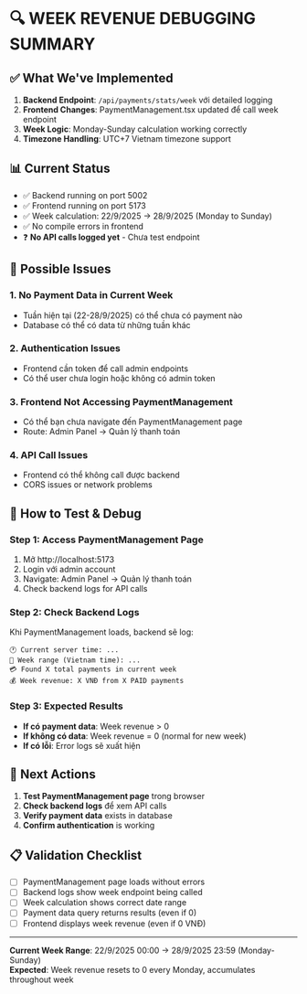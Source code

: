 # 🔍 WEEK REVENUE DEBUGGING SUMMARY

## ✅ What We've Implemented

1. **Backend Endpoint**: `/api/payments/stats/week` với detailed logging
2. **Frontend Changes**: PaymentManagement.tsx updated để call week endpoint
3. **Week Logic**: Monday-Sunday calculation working correctly
4. **Timezone Handling**: UTC+7 Vietnam timezone support

## 📊 Current Status

-   ✅ Backend running on port 5002
-   ✅ Frontend running on port 5173
-   ✅ Week calculation: 22/9/2025 → 28/9/2025 (Monday to Sunday)
-   ✅ No compile errors in frontend
-   ❓ **No API calls logged yet** - Chưa test endpoint

## 🤔 Possible Issues

### 1. **No Payment Data in Current Week**

-   Tuần hiện tại (22-28/9/2025) có thể chưa có payment nào
-   Database có thể có data từ những tuần khác

### 2. **Authentication Issues**

-   Frontend cần token để call admin endpoints
-   Có thể user chưa login hoặc không có admin token

### 3. **Frontend Not Accessing PaymentManagement**

-   Có thể bạn chưa navigate đến PaymentManagement page
-   Route: Admin Panel → Quản lý thanh toán

### 4. **API Call Issues**

-   Frontend có thể không call được backend
-   CORS issues or network problems

## 🧪 How to Test & Debug

### Step 1: Access PaymentManagement Page

1. Mở http://localhost:5173
2. Login với admin account
3. Navigate: Admin Panel → Quản lý thanh toán
4. Check backend logs for API calls

### Step 2: Check Backend Logs

Khi PaymentManagement loads, backend sẽ log:

```
🕐 Current server time: ...
📅 Week range (Vietnam time): ...
💳 Found X total payments in current week
💰 Week revenue: X VNĐ from X PAID payments
```

### Step 3: Expected Results

-   **If có payment data**: Week revenue > 0
-   **If không có data**: Week revenue = 0 (normal for new week)
-   **If có lỗi**: Error logs sẽ xuất hiện

## 🎯 Next Actions

1. **Test PaymentManagement page** trong browser
2. **Check backend logs** để xem API calls
3. **Verify payment data** exists in database
4. **Confirm authentication** is working

## 📋 Validation Checklist

-   [ ] PaymentManagement page loads without errors
-   [ ] Backend logs show week endpoint being called
-   [ ] Week calculation shows correct date range
-   [ ] Payment data query returns results (even if 0)
-   [ ] Frontend displays week revenue (even if 0 VNĐ)

---

**Current Week Range**: 22/9/2025 00:00 → 28/9/2025 23:59 (Monday-Sunday)  
**Expected**: Week revenue resets to 0 every Monday, accumulates throughout week
